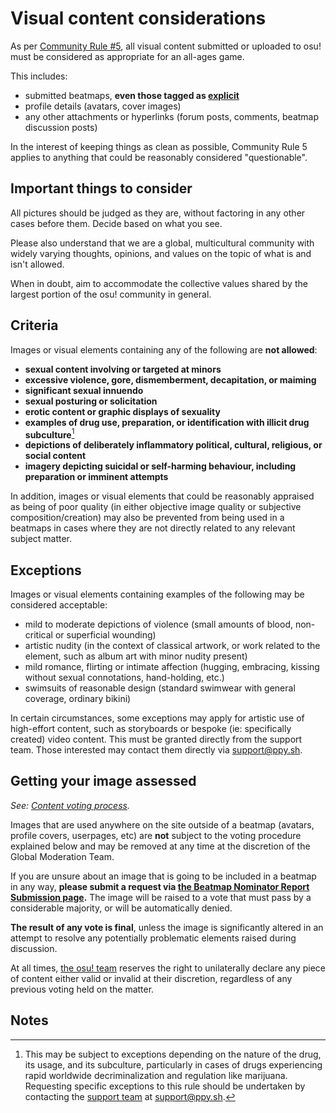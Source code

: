 # Visual content considerations

As per [Community Rule #5](/wiki/Rules#community-rules), all visual content submitted or uploaded to osu! must be considered as appropriate for an all-ages game.

This includes:

- submitted beatmaps, **even those tagged as [explicit](/wiki/Rules/Explicit_content)**
- profile details (avatars, cover images)
- any other attachments or hyperlinks (forum posts, comments, beatmap discussion posts)

In the interest of keeping things as clean as possible, Community Rule 5 applies to anything that could be reasonably considered "questionable".

## Important things to consider

All pictures should be judged as they are, without factoring in any other cases before them. Decide based on what you see.

Please also understand that we are a global, multicultural community with widely varying thoughts, opinions, and values on the topic of what is and isn't allowed.

When in doubt, aim to accommodate the collective values shared by the largest portion of the osu! community in general.

## Criteria

Images or visual elements containing any of the following are **not allowed**:

- **sexual content involving or targeted at minors**
- **excessive violence, gore, dismemberment, decapitation, or maiming**
- **significant sexual innuendo**
- **sexual posturing or solicitation**
- **erotic content or graphic displays of sexuality**
- **examples of drug use, preparation, or identification with illicit drug subculture**[^drug-nature]
- **depictions of deliberately inflammatory political, cultural, religious, or social content**
- **imagery depicting suicidal or self-harming behaviour, including preparation or imminent attempts**

In addition, images or visual elements that could be reasonably appraised as being of poor quality (in either objective image quality or subjective composition/creation) may also be prevented from being used in a beatmaps in cases where they are not directly related to any relevant subject matter.

## Exceptions

Images or visual elements containing examples of the following may be considered acceptable:

- mild to moderate depictions of violence (small amounts of blood, non-critical or superficial wounding)
- artistic nudity (in the context of classical artwork, or work related to the element, such as album art with minor nudity present)
- mild romance, flirting or intimate affection (hugging, embracing, kissing without sexual connotations, hand-holding, etc.)
- swimsuits of reasonable design (standard swimwear with general coverage, ordinary bikini)

In certain circumstances, some exceptions may apply for artistic use of high-effort content, such as storyboards or bespoke (ie: specifically created) video content. This must be granted directly from the support team. Those interested may contact them directly via [support@ppy.sh](mailto:support@ppy.sh).

## Getting your image assessed

*See: [Content voting process](/wiki/Rules/Content_voting_process).*

Images that are used anywhere on the site outside of a beatmap (avatars, profile covers, userpages, etc) are **not** subject to the voting procedure explained below and may be removed at any time at the discretion of the Global Moderation Team.

If you are unsure about an image that is going to be included in a beatmap in any way, **please submit a request via [the Beatmap Nominator Report Submission page](https://bn.mappersguild.com/reports).** The image will be raised to a vote that must pass by a considerable majority, or will be automatically denied.

**The result of any vote is final**, unless the image is significantly altered in an attempt to resolve any potentially problematic elements raised during discussion.

At all times, [the osu! team](/wiki/People/osu!_team) reserves the right to unilaterally declare any piece of content either valid or invalid at their discretion, regardless of any previous voting held on the matter.

## Notes

[^drug-nature]: This may be subject to exceptions depending on the nature of the drug, its usage, and its subculture, particularly in cases of drugs experiencing rapid worldwide decriminalization and regulation like marijuana. Requesting specific exceptions to this rule should be undertaken by contacting the [support team](/wiki/People/Account_support_team) at [support@ppy.sh](mailto:support@ppy.sh).
